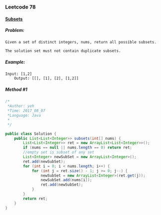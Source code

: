 

### Leetcode 78
#### [Subsets](https://leetcode.com/problems/subsets)

  

##### ***Problem:***

    Given a set of distinct integers, nums, return all possible subsets.

    The solution set must not contain duplicate subsets.


##### ***Example:***

    Input: [1,2]
        Output: [[], [1], [2], [1,2]]

##### *Method #1*
``` java
/*
 *Author: yeh
 *Time: 2017_08_07
 *Language: Java
 *
 */

public class Solution {
    public List<List<Integer>> subsets(int[] nums) {
        List<List<Integer>> ret = new ArrayList<List<Integer>>();
        if (nums == null || nums.length == 0) return ret;
        //empty set is subset of any set
        List<Integer> newSubSet = new ArrayList<Integer>();
        ret.add(newSubSet);
        for (int i = 0; i < nums.length; i++) {
            for (int j = ret.size() - 1; j >= 0; j--) {
                newSubSet = new ArrayList<Integer>(ret.get(j));
                newSubSet.add(nums[i]);
                ret.add(newSubSet);
            }
        }
        return ret;
    }
}
```


